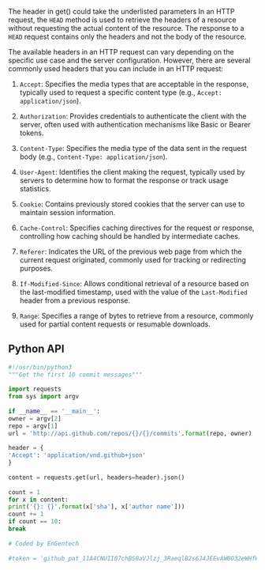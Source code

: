 The header in get() could take the underlisted parameters
In an HTTP request, the `HEAD` method is used to retrieve the headers of a resource without requesting the actual content of the resource. The response to a `HEAD` request contains only the headers and not the body of the resource.

The available headers in an HTTP request can vary depending on the specific use case and the server configuration. However, there are several commonly used headers that you can include in an HTTP request:

1. `Accept`: Specifies the media types that are acceptable in the response, typically used to request a specific content type (e.g., `Accept: application/json`).
    
2. `Authorization`: Provides credentials to authenticate the client with the server, often used with authentication mechanisms like Basic or Bearer tokens.
    
3. `Content-Type`: Specifies the media type of the data sent in the request body (e.g., `Content-Type: application/json`).
    
4. `User-Agent`: Identifies the client making the request, typically used by servers to determine how to format the response or track usage statistics.
    
5. `Cookie`: Contains previously stored cookies that the server can use to maintain session information.
    
6. `Cache-Control`: Specifies caching directives for the request or response, controlling how caching should be handled by intermediate caches.
    
7. `Referer`: Indicates the URL of the previous web page from which the current request originated, commonly used for tracking or redirecting purposes.
    
8. `If-Modified-Since`: Allows conditional retrieval of a resource based on the last-modified timestamp, used with the value of the `Last-Modified` header from a previous response.
    
9. `Range`: Specifies a range of bytes to retrieve from a resource, commonly used for partial content requests or resumable downloads.

## Python API
```python
#!/usr/bin/python3  
"""Get the first 10 commit messages"""  
  
import requests  
from sys import argv  
  
if __name__ == '__main__':  
owner = argv[2]  
repo = argv[1]  
url = 'http://api.github.com/repos/{}/{}/commits'.format(repo, owner)  
  
header = {  
'Accept': 'application/vnd.github+json'  
}  
  
content = requests.get(url, headers=header).json()  
  
count = 1  
for x in content:  
print('{}: {}'.format(x['sha'], x['author name']))  
count += 1  
if count == 10:  
break  
  
# Coded by EnGentech  
  
#token = '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'
```